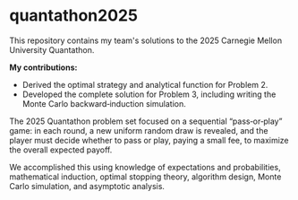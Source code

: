 # quantathon2025

This repository contains my team's solutions to the 2025 Carnegie Mellon University Quantathon.

**My contributions:**
- Derived the optimal strategy and analytical function for Problem 2.
- Developed the complete solution for Problem 3, including writing the Monte Carlo backward‑induction simulation.

The 2025 Quantathon problem set focused on a sequential “pass‑or‑play” game: in each round, a new uniform random draw is revealed, and the player must decide whether to pass or play, paying a small fee, to maximize the overall expected payoff.

We accomplished this using knowledge of expectations and probabilities, mathematical induction, optimal stopping theory, algorithm design, Monte Carlo simulation, and asymptotic analysis.
